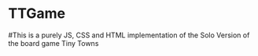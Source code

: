 # TTGame
#This is a purely JS, CSS and HTML implementation of the Solo Version of the board game Tiny Towns


#